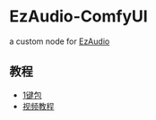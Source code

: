 # EzAudio-ComfyUI
a custom node for [EzAudio](https://github.com/haidog-yaqub/EzAudio)

## 教程
- [1键包](https://b23.tv/2Uj8QHD)
- [视频教程](https://www.bilibili.com/video/BV1ZGxreKENG)
